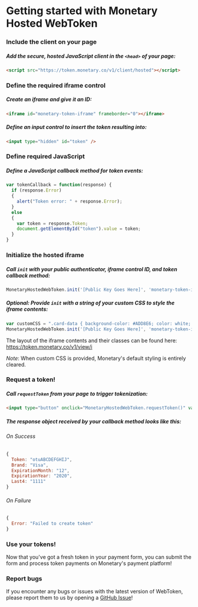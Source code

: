 # Getting started with Monetary Hosted WebToken

### Include the client on your page
##### Add the secure, hosted JavaScript client in the `<head>` of your page:
```html
<script src="https://token.monetary.co/v1/client/hosted"></script>
```

### Define the required iframe control

##### Create an iframe and give it an ID:
```html
<iframe id="monetary-token-iframe" frameborder="0"></iframe>
```

##### Define an input control to insert the token resulting into:
```html
<input type="hidden" id="token" />
```

### Define required JavaScript
##### Define a JavaScript callback method for token events:
```javascript
var tokenCallback = function(response) {
  if (response.Error)
  {
    alert("Token error: " + response.Error);
  }
  else
  {
    var token = response.Token;
    document.getElementById("token").value = token;
  }
}
```

### Initialize the hosted iframe
##### Call `init` with your public authenticator, iframe control ID, and token callback method:

```javascript
MonetaryHostedWebToken.init('[Public Key Goes Here]', 'monetary-token-iframe', tokenCallback);
```

##### Optional: Provide `init` with a string of your custom CSS to style the iframe contents:

```javascript
var customCSS = ".card-data { background-color: #ADD8E6; color: white; }";
MonetaryHostedWebToken.init('[Public Key Goes Here]', 'monetary-token-iframe', tokenCallback, customCSS);
```

The layout of the iframe contents and their classes can be found here: https://token.monetary.co/v1/view/i

_Note_: When custom CSS is provided, Monetary's default styling is entirely cleared.

### Request a token!
##### Call `requestToken` from your page to trigger tokenization:

```html
<input type="button" onclick="MonetaryHostedWebToken.requestToken()" value="Submit" />
```

##### The response object received by your callback method looks like this:
###### On Success
```javascript
{
  Token: "otuABCDEFGHIJ",
  Brand: "Visa",
  ExpirationMonth: "12",
  ExpirationYear: "2020",
  Last4: "1111"
}
```

###### On Failure
```javascript
{
  Error: "Failed to create token"
}
```

### Use your tokens!
Now that you've got a fresh token in your payment form, you can submit the form and process token payments on Monetary's payment platform!

### Report bugs
If you encounter any bugs or issues with the latest version of WebToken, please report them to us by opening a [GitHub Issue](https://github.com/Mntry/HostedWebToken/issues)!
